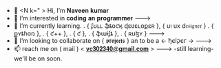 - 👋 <N k=" >  Hi, I’m 𝐍𝐚𝐯𝐞𝐞𝐧 𝐤𝐮𝐦𝐚𝐫 </font>  
- 👀 I’m interested in 𝐜𝐨𝐝𝐢𝐧𝐠 𝐚𝐧 𝐩𝐫𝐨𝐠𝐫𝐚𝐦𝐦𝐞𝐫 --->
- 🌱 I’m currently learning. . { ʄʊʟʟ ֆȶօƈӄ ɖɛʋɛʟօքɛʀ }, { u𝔦 ux d𝔢𝔰𝔦𝔤𝔫𝔢𝔯 } . { քʏȶɦօռ }, . { ƈ++ }, . { ƈ }, . { ֆաɨʄȶ }, . { ʀʊɮʏ }  --->
- 💞️ I’m looking to collaborate on { 𝖕𝖗𝖔𝖏𝖊𝖈𝖙𝖘 } an to be a <- ђєlקєг ->  --->
- 📫  reach me on ( mail ) < 𝐯𝐜𝟑𝟎𝟐𝟑𝟒𝟎@𝐠𝐦𝐚𝐢𝐥.𝐜𝐨𝐦 >  --->
                           -still learning- we'll be on soon.
<!---
naveengit011/naveengit011 is a ✨ special ✨ repository because its `README.md` (this file) appears on your GitHub profile.
You can click the Preview link to take a look at your changes.
--->
